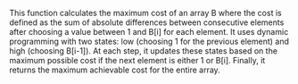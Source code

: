 This function calculates the maximum cost of an array B where the cost is defined as the sum of absolute differences between consecutive elements after choosing a value between 1 and B[i] for each element. It uses dynamic programming with two states: low (choosing 1 for the previous element) and high (choosing B[i-1]). At each step, it updates these states based on the maximum possible cost if the next element is either 1 or B[i]. Finally, it returns the maximum achievable cost for the entire array.